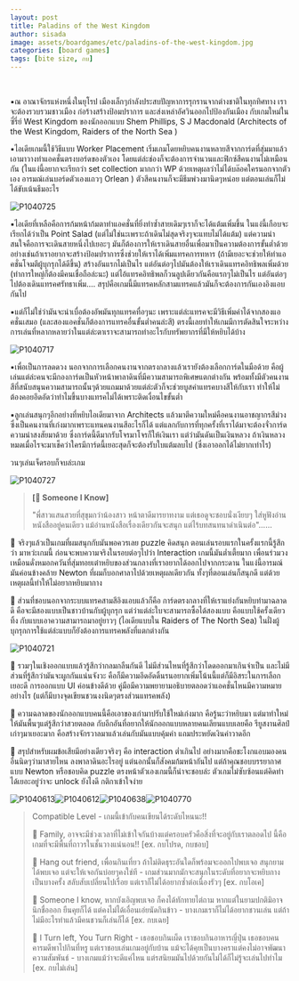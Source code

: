 ```yaml
---
layout: post
title: Paladins of the West Kingdom
author: sisada
image: assets/boardgames/etc/paladins-of-the-west-kingdom.jpg
categories: [board games]
tags: [bite size, กบ]
---
```

 

▪️ณ อาณาจักรแห่งหนึ่งในยุโรป เมืองเล็กๆกำลังประสบปัญหาการรุกรานจากต่างชาติในทุกทิศทาง เราจะต้องรวบรวมชาวเมือง ก่อร้างสร้างป้อมปราการ และส่งเหล่าอัศวินออกไปป้องกันเมือง กับเกมใหม่ในซี่รี่ย์ West Kingdom ของนักออกแบบ Shem Phillips, S J Macdonald (Architects of the West Kingdom, Raiders of the North Sea )

▪️ไอเดียเกมนี้ใช้วิธีแบบ Worker Placement เริ่มเกมโดยหยิบคนงานหลายสีจากการ์ดที่สุ่มมาแล้วเอามาวางทำแอคชั่นตรงบอร์ดของตัวเอง โดยแต่ล่ะช่องก็จะต้องการจำนวนและฟิกซ์สีคนงานไม่เหมือนกัน (ในแง่นี้อยากจะเรียกว่า set collection มากกว่า WP ด้วยเหตุผลว่าไม่ได้บล๊อคใครนอกจากตัวเอง อารมณ์เล่นบอร์ดตัวเองแถวๆ Orlean ) ตัวสีคนงานก็จะมีธีมพ่วงมานิดๆหน่อย แต่ตอนเล่นก็ไม่ได้ขับเน้นธีมอะไร

![P1040725](https://boardnbon.files.wordpress.com/2019/10/p1040725.jpg)

▪️ไอเดียที่เหลือคือการก้มหน้าก้มตาทำแอคชั่นที่ยิ่งทำซ้ำสายเดิมๆเราก็จะได้แต้มเพิ่มขึ้น ในแง่นี้เกือบจะเรียกได้ว่าเป็น Point Salad (แต่ไม่ใช่นะเพราะถ้าเดินไม่สุดจริงๆจะแทบไม่ได้แต้ม) แต่ความน่าสนใจคือการจะเดินสายหนึ่งไปเยอะๆ มันก็ต้องการให้เราเดินสายอื่นเพื่อมาเป็นความต้องการขั้นต่ำด้วย อย่างเช่นถ้าเราอยากจะสร้างป้อมปราการซึ่งช่วยให้เราได้เพิ่มแทรคการทหาร (ถ้ามีเยอะจะช่วยให้ทำแอคชั่นโจมตีผู้บุกรุกได้ดีขึ้น) สร้างอันแรกไม่เป็นไร แต่อันต่อๆไปมันต้องให้เราเดินแทรคอิทธิพลเพิ่มด้วย (ทำการใหญ่ก็ต้องมีคนเชื่อถือล่ะนะ) แต่ไอ้แทรคอิทธิพลก็วนลูปเดียวกันคือแรกๆไม่เป็นไร แต่อันต่อๆไปต้องเดินแทรคศรัทธาเพิ่ม.... สรุปคือเกมนี้มีแทรคหลักสามแทรคแล้วมันก็จะต้องการกันเองอิงแอบกันไป

▪️แต่ก็ไม่ใช่ว่ามันจะน่าเบื่อต้องอัพมันทุกแทรคทื่อๆนะ เพราะแต่ล่ะแทรคจะมีวิธีเพิ่มค่าได้จากสองแอคชั่นเสมอ (และสองแอคชั่นก็ต้องการแทรคอื่นขั้นต่ำคนล่ะสี) ตรงนี้เลยทำให้เกมมีการตัดสินใจระหว่างการเล่นที่หลากหลายว่าในแต่ล่ะตาเราจะสามารถทำอะไรกับทรัพยากรที่มีให้หยิบได้บ้าง

![P1040717](https://boardnbon.files.wordpress.com/2019/10/p1040717.jpg)

▪️เพื่อเป็นการลดดวง นอกจากการเลือกคนงานจากตรงกลางแล้วเรายังต้องเลือกการ์ดในมือด้วย คือผู้เล่นแต่ล่ะคนจะมีกองการ์ดเป็นหัวหน้าพาลาดินที่มีความสามารถพิเศษแตกต่างกัน พร้อมทั้งมีตัวคนงานสีที่สนับสนุนความสามารถนั้นๆด้วยแถมมาด้วยแต่ล่ะตัวก็จะช่วยบูสค่าแทรคบางสีให้กับเรา ทำให้ไม่ต้องคอยอึดอัดว่าทำไมขึ้นบางแทรคไม่ได้เพราะติดเงื่อนไขขั้นต่ำ

▪️ลูกเล่นสนุกๆอีกอย่างที่หยิบไอเดียมาจาก Architects แล้วมาตีความใหม่คือคนงานอาชญากรสีม่วง ซึ่งเป็นคนงานที่เก่งมากเพราะแทนคนงานสีอะไรก็ได้ แต่แลกกับการที่ทุกครั้งที่เราได้มาจะต้องจั่วการ์ดความน่าสงสัยมาด้วย ซึ่งการ์ดนี้ดีมากรับโจรมาโจรก็ให้เงินเรา แต่ว่ามันดันเป็นเงินหลวง ถ้าเงินหลวงหมดเมื่อไรจะมาเช็คว่าใครมีการ์ดนี้เยอะสุดก็จะต้องรับใบแต้มลบไป (ซึ่งเอาออกได้ไม่ยากเท่าไร)

วนๆเล่นเจ็ดรอบก็จบล่ะเกม

![P1040727](https://boardnbon.files.wordpress.com/2019/10/p1040727.jpg)

> 
> **[🐸 Someone I Know]** 
> 
> 
> "พี่สาวแสนสวยที่สุขุมกว่าน้องสาว หน้าตาดีมารยาทงาม แต่เธอดูจะชอบนั่งเงียบๆ ใส่หูฟังอ่านหนังสืออยู่คนเดียว แม้อ่านหนังสือเรื่องเดียวกันจะสนุก แต่ไร้บทสนทนาดำเนินต่อ"......


🔹 จริงๆแล้วเป็นเกมที่ผมสนุกกับมันพอควรเลย puzzle คิดสนุก ตอนเล่นรอบแรกในครั้งแรกนี้รู้สึกว่า มาหว่ะเกมนี้ ก่อนจะพบความจริงในรอบต่อๆไปว่า Interaction เกมนี้มันต่ำเตี้ยมาก เพื่อนร่วมวงเหมือนดั่งหมอกควันที่สุ่มทอยเต๋าหยิบของส่วนกลางที่เราอยากได้ออกไปจากกระดาน ในแง่นี้อารมณ์มันค่อนข้างคล้าย Newton ที่ผมก็บอกศาลาไปด้วยเหตุผลเดียวกัน ทั้งๆที่ตอนเล่นก็สนุกดี แต่ด้วยเหตุผลนี้ทำให้ไม่อยากหยิบมากาง

🔹 ส่วนที่ชอบนอกจากระบบแทรคสามสีอิงแอบแล้วก็คือ การ์ดตรงกลางที่ให้เราแย่งกันหยิบทำมาฉลาดดี คือจะมีสองแบบเป็นชาวบ้านกับผู้บุกรุก แต่ว่าแต่ล่ะใบจะสามารถซื้อได้สองแบบ คือแบบใช้ครั้งเดียวทิ้ง กับแบบเอาความสามารถมาอยู่ยาวๆ (ไอเดียแบบใน Raiders of The North Sea) ในฝั่งผู้บุกรุกการใช้แต่ล่ะแบบก็ยังต้องการแทรคพลังที่แตกต่างกัน

![P1040721](https://boardnbon.files.wordpress.com/2019/10/p1040721.jpg)

🔹 รวมๆในเชิงออกแบบแล้วรู้สึกว่ากลมกลืนกันดี ไม่มีส่วนไหนที่รู้สึกว่าโดดออกมาเกินจำเป็น และไม่มีส่วนที่รู้สึกว่ามันจะผูกกันแน่นจังวะ คือก็มีความอึดอัดดิ้นรนอยากเพิ่มโน้นนี้แต่ก็มีอิสระในการเลือกเยอะดี การออกแบบ UI ค่อนข้างดีด้วย คู่มือมีความพยายามอธิบายตลอดว่าแอคชั่นไหนมีความหมายอย่างไร (แต่ก็มีบางจุดเขียนชวนงงนิดๆตรงส่วนแทรคพลัง)

🔹 ความฉลาดของนักออกแบบคนนี้คือเอาของเก่ามาปรับใช้ใหม่เก่งมาก คือรู้นะว่าหยิบมา แต่มาทำใหม่ให้มันพื้นๆแต่รู้สึกว่าสวยตลอด กับอีกอันที่อยากให้นักออกแบบหลายคนเลียนแบบเลยคือ รียูสงานศิลป์เก่าๆมาเยอะมาก คือสร้างจักรวาลมาแล้วเล่นกับมันแบบคุ้มค่า แถมประหยัดเงินค่าวาดอีก

💭 สรุปสำหรับผมข้อเสียมีอย่างเดียวจริงๆ คือ interaction ต่ำเกินไป อย่างมากคือชะโงกแอบมองคนอื่นนิดๆว่ามาสายไหน ลงพาลาดินอะไรอยู่ แต่นอกนั้นก็สังคมก้มหน้ากันไป แต่ถ้าคุณชอบบรรยากาศแบบ Newton หรือชอบคิด puzzle ตรงหน้าตัวเองเกมนี้ก็น่าจะชอบล่ะ ตัวเกมไม่ซับซ้อนแต่คิดท่าได้เยอะอยู่ว่าจะ unlock ยังไงดี กติกาเข้าใจง่าย

![P1040613](https://boardnbon.files.wordpress.com/2019/10/p1040613.jpg)![P1040612](https://boardnbon.files.wordpress.com/2019/10/p1040612.jpg)![P1040638](https://boardnbon.files.wordpress.com/2019/10/p1040638.jpg)![P1040770](https://boardnbon.files.wordpress.com/2019/10/p1040770.jpg)

> Compatible Level - เกมนี้เข้ากับคนเขียนได้ระดับไหนนะ!!
> 
> 🐸 Family, อาจจะมีช่วงเวลาที่ไม่เข้าใจกันบ้างแต่ครอบครัวคือสิ่งที่จะอยู่กับเราตลอดไป นี้คือเกมที่จะมีพื้นที่ถาวรในชั้นวางแน่นอน!! [ex. กบโปรด, กบชอบ]
> 
> 🐸 Hang out friend, เพื่อนกินเที่ยว ถ้าไม่ติดธุระอันใดก็พร้อมจะออกไปพบเจอ สนุกยามได้พบเจอ แต่จะให้เจอกันบ่อยๆคงใช่ที - เกมส่วนมากมักจะสนุกในระดับที่อยากจะหยิบกางเป็นบางครั้ง สลับสับเปลี่ยนไปเรื่อย แต่เราก็ไม่ได้อยากซ้ำต่อเนื่องรัวๆ [ex. กบโอเค]
> 
> 🐸 Someone I know, หากบังเอิญพบเจอ ก็คงได้ทักทายไต่ถาม หากแต่ในยามปกติมิอาจนึกชื่อออก ยืนคุยก็ได้ แต่คงไม่ได้เอื่อนเอ่ยนัดกินข้าว - บางเกมเราก็ไม่ได้อยากชวนเล่น แต่ถ้าไม่มีอะไรทำแล้วมีคนชวนก็เล่นก็ได้ [ex. กบเฉย]
> 
> 🐸 I Turn left, You Turn Right - เธอชอบกินเผ็ด เราชอบกินอาหารญี่ปุ่น เธอชอบคนคารมดีพาไปกินที่หรู แต่เราชอบเล่นเกมอยู่กับบ้าน แม้จะได้คุยเป็นบางคราแต่คงไม่อาจพัฒนาความสัมพันธ์ - บางเกมแม้ว่าจะดีแค่ไหน แต่รสนิยมมันไปด้วยกันไม่ได้ก็ไม่รู้จะเล่นไปทำไม [ex. กบไม่เล่น]

